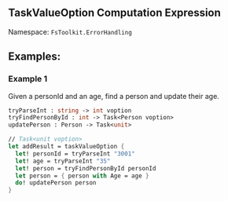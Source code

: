 ## TaskValueOption Computation Expression

Namespace: `FsToolkit.ErrorHandling`

## Examples:

### Example 1

Given a personId and an age, find a person and update their age.

```fsharp
tryParseInt : string -> int voption
tryFindPersonById : int -> Task<Person voption>
updatePerson : Person -> Task<unit>
```

```fsharp
// Task<unit voption>
let addResult = taskValueOption {
  let! personId = tryParseInt "3001"
  let! age = tryParseInt "35"
  let! person = tryFindPersonById personId
  let person = { person with Age = age }
  do! updatePerson person
}
```
